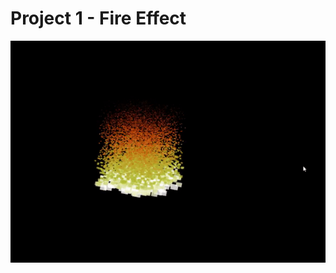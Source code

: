 # Project 1 - Fire Effect
![Alt Text](https://github.com/igorbragaia/CCI-36/blob/master/project%201%20-%20Fire%20Effect/project1.gif?raw=true)
